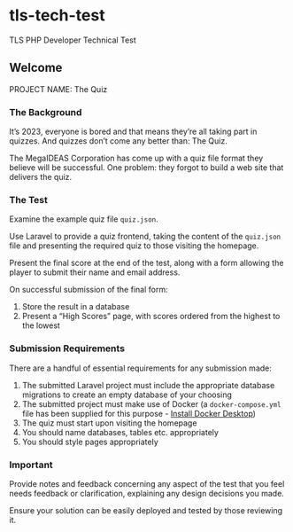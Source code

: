 # tls-tech-test
TLS PHP Developer Technical Test

## Welcome

PROJECT NAME: The Quiz

### The Background

It’s 2023, everyone is bored and that means they’re all taking part in quizzes. And quizzes don’t come any better than: The Quiz.

The MegaIDEAS Corporation has come up with a quiz file format they believe will be successful. One problem: they forgot to build a web site that delivers the quiz.

### The Test

Examine the example quiz file ``quiz.json``.

Use Laravel to provide a quiz frontend, taking the content of the ``quiz.json`` file and presenting the required quiz to those visiting the homepage.

Present the final score at the end of the test, along with a form allowing the player to submit their name and email address.

On successful submission of the final form:

  1. Store the result in a database
  1. Present a “High Scores” page, with scores ordered from the highest to the lowest


### Submission Requirements

There are a handful of essential requirements for any submission made:

  1. The submitted Laravel project must include the appropriate database migrations to create an empty database of your choosing
  1. The submitted project must make use of Docker (a ``docker-compose.yml`` file has been supplied for this purpose - [Install Docker Desktop](
https://www.docker.com/products/docker-desktop/))
  1. The quiz must start upon visiting the homepage
  1. You should name databases, tables etc. appropriately
  1. You should style pages appropriately


### Important

Provide notes and feedback concerning any aspect of the test that you feel needs feedback or clarification, explaining any design decisions you made.

Ensure your solution can be easily deployed and tested by those reviewing it.
